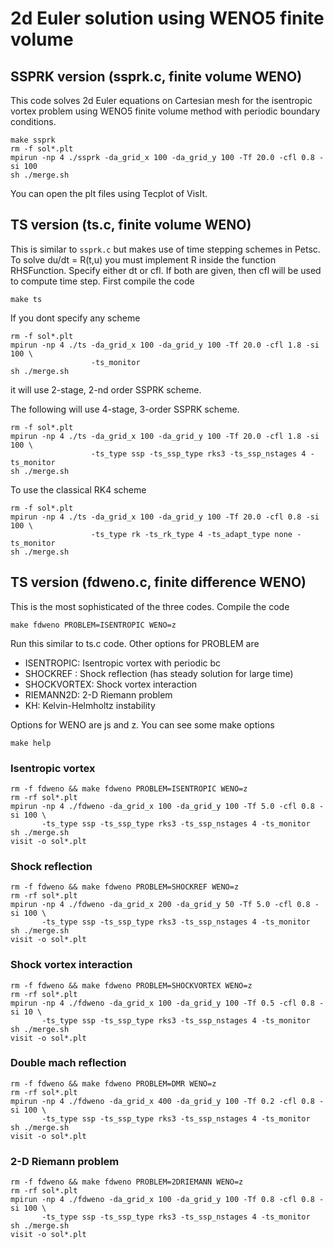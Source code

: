 # 2d Euler solution using WENO5 finite volume

## SSPRK version (ssprk.c, finite volume WENO)
This code solves 2d Euler equations on Cartesian mesh for the isentropic vortex problem using WENO5 finite volume method with periodic boundary conditions.

```shell
make ssprk
rm -f sol*.plt
mpirun -np 4 ./ssprk -da_grid_x 100 -da_grid_y 100 -Tf 20.0 -cfl 0.8 -si 100
sh ./merge.sh
```

You can open the plt files using Tecplot of VisIt.

## TS version (ts.c, finite volume WENO)

This is similar to `ssprk.c` but makes use of time stepping schemes in Petsc. To solve du/dt = R(t,u) you must implement R inside the function RHSFunction. Specify either dt or cfl. If both are given, then cfl will be used to compute time step. First compile the code

```shell
make ts
```

If you dont specify any scheme

```shell
rm -f sol*.plt
mpirun -np 4 ./ts -da_grid_x 100 -da_grid_y 100 -Tf 20.0 -cfl 1.8 -si 100 \
                  -ts_monitor
sh ./merge.sh
```

it will use 2-stage, 2-nd order SSPRK scheme.

The following will use 4-stage, 3-order SSPRK scheme.

```shell
rm -f sol*.plt
mpirun -np 4 ./ts -da_grid_x 100 -da_grid_y 100 -Tf 20.0 -cfl 1.8 -si 100 \
                  -ts_type ssp -ts_ssp_type rks3 -ts_ssp_nstages 4 -ts_monitor
sh ./merge.sh
```

To use the classical RK4 scheme

```shell
rm -f sol*.plt
mpirun -np 4 ./ts -da_grid_x 100 -da_grid_y 100 -Tf 20.0 -cfl 0.8 -si 100 \
                  -ts_type rk -ts_rk_type 4 -ts_adapt_type none -ts_monitor
sh ./merge.sh
```

## TS version (fdweno.c, finite difference WENO)

This is the most sophisticated of the three codes.  Compile the code

```shell
make fdweno PROBLEM=ISENTROPIC WENO=z
```

Run this similar to ts.c code. Other options for PROBLEM are

* ISENTROPIC: Isentropic vortex with periodic bc
* SHOCKREF  : Shock reflection (has steady solution for large time)
* SHOCKVORTEX: Shock vortex interaction
* RIEMANN2D: 2-D Riemann problem
* KH: Kelvin-Helmholtz instability

Options for WENO are js and z. You can see some make options

```shell
make help
```

### Isentropic vortex

```shell
rm -f fdweno && make fdweno PROBLEM=ISENTROPIC WENO=z
rm -rf sol*.plt
mpirun -np 4 ./fdweno -da_grid_x 100 -da_grid_y 100 -Tf 5.0 -cfl 0.8 -si 100 \
       -ts_type ssp -ts_ssp_type rks3 -ts_ssp_nstages 4 -ts_monitor
sh ./merge.sh
visit -o sol*.plt
```

### Shock reflection

```shell
rm -f fdweno && make fdweno PROBLEM=SHOCKREF WENO=z
rm -rf sol*.plt
mpirun -np 4 ./fdweno -da_grid_x 200 -da_grid_y 50 -Tf 5.0 -cfl 0.8 -si 100 \
       -ts_type ssp -ts_ssp_type rks3 -ts_ssp_nstages 4 -ts_monitor
sh ./merge.sh
visit -o sol*.plt
```

### Shock vortex interaction

```shell
rm -f fdweno && make fdweno PROBLEM=SHOCKVORTEX WENO=z
rm -rf sol*.plt
mpirun -np 4 ./fdweno -da_grid_x 100 -da_grid_y 100 -Tf 0.5 -cfl 0.8 -si 10 \
       -ts_type ssp -ts_ssp_type rks3 -ts_ssp_nstages 4 -ts_monitor
sh ./merge.sh
visit -o sol*.plt
```

### Double mach reflection

```shell
rm -f fdweno && make fdweno PROBLEM=DMR WENO=z
rm -rf sol*.plt
mpirun -np 4 ./fdweno -da_grid_x 400 -da_grid_y 100 -Tf 0.2 -cfl 0.8 -si 100 \
       -ts_type ssp -ts_ssp_type rks3 -ts_ssp_nstages 4 -ts_monitor
sh ./merge.sh
visit -o sol*.plt
```

### 2-D Riemann problem

```shell
rm -f fdweno && make fdweno PROBLEM=2DRIEMANN WENO=z
rm -rf sol*.plt
mpirun -np 4 ./fdweno -da_grid_x 100 -da_grid_y 100 -Tf 0.8 -cfl 0.8 -si 100 \
       -ts_type ssp -ts_ssp_type rks3 -ts_ssp_nstages 4 -ts_monitor
sh ./merge.sh
visit -o sol*.plt
```
